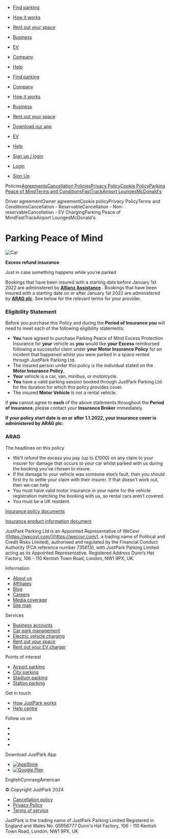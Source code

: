 [](https://www.justpark.com/)

* [Find parking](https://www.justpark.com/)
* [How it works](https://www.justpark.com/how-it-works/overview/)
* [Rent out your space](https://www.justpark.com/how-it-works/rent-out-your-driveway)
* [Business](https://www.justpark.com/business/)
* [EV](https://www.justpark.com/ev/ev-home/)
* [Company](https://www.justpark.com/company/overview/)
* [Help](https://support-uk.justpark.com/)

* [Find parking](https://www.justpark.com/)
* [Company](https://www.justpark.com/company/overview/)
* [How it works](https://www.justpark.com/how-it-works/overview/)
* [Business](https://www.justpark.com/business/overview/)
* [Rent out your space](https://www.justpark.com/how-it-works/rent-out-your-driveway)
* [Download our app](https://justpark.onelink.me/3963458492?c=website-homepage&af_dp=justpark://download-app)
* [EV](https://www.justpark.com/ev/ev-home/)
* [Help](https://support-uk.justpark.com/)
* [Sign up / login](https://www.justpark.com/auth/login)

* [Login](https://www.justpark.com/auth/login)
* [Sign Up](https://www.justpark.com/registration)

Policies[Agreements](https://www.justpark.com/driver-agreement)[Cancellation Policies](https://www.justpark.com/cancellation-policy)[Privacy Policy](https://www.justpark.com/privacy-policy)[Cookie Policy](https://www.justpark.com/cookie-policy)[Parking Peace of Mind](https://www.justpark.com/insurance-policy)[Terms and Conditions](https://www.justpark.com/terms-and-conditions)[FastTrack](https://www.justpark.com/fast-track-policy)[Airport Lounges](https://www.justpark.com/airport-lounge-policy)[McDonald's](https://www.justpark.com/mcdonalds-policy)

Driver agreementOwner agreementCookie policyPrivacy PolicyTerms and ConditionsCancellation - ReservableCancellation - Non-reservableCancellation - EV ChargingParking Peace of MindFastTrackAirport LoungesMcDonald's

Parking Peace of Mind
=====================

![Car](https://static.justpark.com/web/assets/insurance-logo-ReE3EScn.svg)

**Excess refund insurance**

Just in case something happens while you’re parked

Bookings that have been insured with a starting date before January 1st 2022 are administered by [**Allianz Assistance**](https://www.justpark.com/insurance-policy/#Allianz) . Bookings that have been insured with a starting date on or after January 1st 2022 are administered by [**ARAG plc**](https://www.justpark.com/insurance-policy/#ARAG). See below for the relevant terms for your provider.

### Eligibility Statement

Before you purchase this Policy and during the **Period of Insurance you** will need to meet each of the following eligibility statements:

* **You** have agreed to purchase Parking Peace of Mind Excess Protection Insurance for **your** vehicle as **you** would like **your** **Excess** reimbursed following a successful claim under **your Motor Insurance Policy** for an incident that happened whilst you were parked in a space rented through JustPark Parking Ltd.
* The insured person under this policy is the individual stated on the **Motor Insurance Policy**.
* **Your** vehicle is a car, van, minibus, or motorcycle.
* **You** have a valid parking session booked through JustPark Parking Ltd for the duration for which this policy provides cover.
* The insured **Motor Vehicle** is not a rental vehicle.

If **you** cannot agree to **each** of the above statements throughout the **Period of Insurance**, please contact your **Insurance Broker** immediately.

**If your policy start date is on or after 1.1.2022, your insurance cover is administered by ARAG plc:**

### ARAG

The headlines on this policy

* We’ll refund the excess you pay (up to £1000) on any claim to your insurer for damage that occurs to your car whilst parked with us during the booking you’ve chosen to insure.
* If the damage to your vehicle was someone else’s fault, then you should first try to settle your claim with their insurer. If that doesn’t work out, then we can help
* You must have valid motor insurance in your name for the vehicle registration matching the booking with us, so rental cars aren’t covered.
* You must be a UK resident.

[Insurance policy documents](https://docs.wecovr.com/wcvr52zW1ve7WlZRbL1jKBvTpN9R2tO2vmr/wordings/JustParkExcessProtection/JustPark%20WeCovr%20Parking%20Peace%20Of%20Mind%202022%20wording.pdf?utm_source=JP+site&utm_medium=T%26Cs)

[Insurance product information document](https://docs.wecovr.com/wcvr52zW1ve7WlZRbL1jKBvTpN9R2tO2vmr/wordings/JustParkExcessProtection/JustPark%20WeCovr%20Parking%20Peace%20Of%20Mind%202022%20IPID.pdf?utm_source=site)

JustPark Parking Ltd is an Appointed Representative of WeCovr ([https://wecovr.com/](https://wecovr.com/), a trading name of Political and Credit Risks Limited), authorised and regulated by the Financial Conduct Authority (FCA reference number 735613), with JustPark Parking Limited acting as its Appointed Representative. Registered Address Dunn’s Hat Factory, 106 - 110 Kentish Town Road, London, NW1 9PX, UK.

Information

* [About us](https://www.justpark.com/company/overview/)
* [Affiliates](https://www.justpark.com/affiliates/)
* [Blog](https://www.justpark.com/blog/)
* [Careers](https://www.justpark.com/about/jobs/)
* [Media coverage](https://www.justpark.com/company/newsroom/)
* [Site map](https://www.justpark.com/sitemap/)

Services

* [Business accounts](https://www.justpark.com/business/business-accounts/overview/)
* [Car park management](https://www.justpark.com/business/car-park-solutions/overview)
* [Electric vehicle charging](https://www.justpark.com/ev/ev-home/)
* [Rent out your space](https://www.justpark.com/how-it-works/rent-out-your-driveway)
* [Rent out your EV charger](https://www.justpark.com/ev/justcharge/)

Points of interest

* [Airport parking](https://www.justpark.com/uk/airport-parking/)
* [City parking](https://www.justpark.com/destinations/city-breaks)
* [Stadium parking](https://www.justpark.com/uk/stadium-parking/)
* [Station parking](https://www.justpark.com/uk/national-rail-parking/)

Get in touch

* [How JustPark works](https://www.justpark.com/how-it-works/overview/)
* [Help centre](https://support-uk.justpark.com/)

[](https://www.justpark.com/)

Follow us on

* [](https://www.facebook.com/JustParkHQ/)
* [](https://www.instagram.com/justparkhq/)
* [](https://twitter.com/JustPark)
* [](https://www.linkedin.com/company/justpark)

Download JustPark App

* [![AppStore](https://static.justpark.com/web/assets/appstore_light_bt-BlJ7Gr6j.svg)](https://justpark.onelink.me/eUfx/448422cd)
* [![Google Play](https://static.justpark.com/web/assets/googleplay_light_bt-BINJiWFl.svg)](https://justpark.onelink.me/n8HU/464fc314)

EnglishCymraegAmerican

© Copyright JustPark 2024

* [Cancellation policy](https://www.justpark.com/cancellation-policy)
* [Privacy Policy](https://www.justpark.com/privacy-policy)
* [Terms of service](https://www.justpark.com/terms-and-conditions)

JustPark is the trading name of JustPark Parking Limited Registered in England and Wales No. 05956777 Dunn's Hat Factory, 106 - 110 Kentish Town Road, London, NW1 9PX, UK
